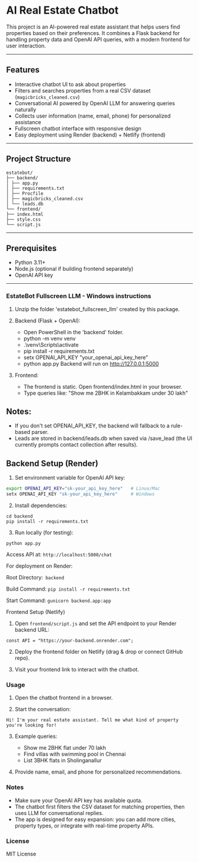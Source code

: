 # AI Real Estate Chatbot 


This project is an AI-powered real estate assistant that helps users find properties based on their preferences. It combines a Flask backend for handling property data and OpenAI API queries, with a modern frontend for user interaction.

---

## Features

- Interactive chatbot UI to ask about properties
- Filters and searches properties from a real CSV dataset (`magicbricks_cleaned.csv`)
- Conversational AI powered by OpenAI LLM for answering queries naturally
- Collects user information (name, email, phone) for personalized assistance
- Fullscreen chatbot interface with responsive design
- Easy deployment using Render (backend) + Netlify (frontend)

---

## Project Structure
```
estatebot/
├── backend/
│ ├── app.py
│ ├── requirements.txt
│ ├── Procfile
│ ├── magicbricks_cleaned.csv
│ └── leads.db
└── frontend/
├── index.html
├── style.css
└── script.js

```


---

## Prerequisites

- Python 3.11+
- Node.js (optional if building frontend separately)
- OpenAI API key

---

### EstateBot Fullscreen LLM - Windows instructions

1. Unzip the folder 'estatebot_fullscreen_llm' created by this package.
2. Backend (Flask + OpenAI):
   - Open PowerShell in the 'backend' folder.
   - python -m venv venv
   - .\venv\Scripts\activate
   - pip install -r requirements.txt
   - setx OPENAI_API_KEY "your_openai_api_key_here"
   - python app.py
   Backend will run on http://127.0.0.1:5000

3. Frontend:
   - The frontend is static. Open frontend/index.html in your browser.
   - Type queries like: "Show me 2BHK in Kelambakkam under 30 lakh"

## Notes:
- If you don't set OPENAI_API_KEY, the backend will fallback to a rule-based parser.
- Leads are stored in backend/leads.db when saved via /save_lead (the UI currently prompts contact collection after results).
     
## Backend Setup (Render)

1. Set environment variable for OpenAI API key:

```bash
export OPENAI_API_KEY="sk-your_api_key_here"   # Linux/Mac
setx OPENAI_API_KEY "sk-your_api_key_here"     # Windows
```
2. Install dependencies:
```
cd backend
pip install -r requirements.txt
```

3. Run locally (for testing):
```
python app.py

```

Access API at: `http://localhost:5000/chat`

For deployment on Render:

Root Directory:` backend`

Build Command: `pip install -r requirements.txt`

Start Command: `gunicorn backend.app:app`

Frontend Setup (Netlify)

1. Open `frontend/script.js` and set the API endpoint to your Render backend URL:

```
const API = "https://your-backend.onrender.com";
```

2. Deploy the frontend folder on Netlify (drag & drop or connect GitHub repo).

3. Visit your frontend link to interact with the chatbot.

### Usage

1. Open the chatbot frontend in a browser.

2. Start the conversation:
```
Hi! I'm your real estate assistant. Tell me what kind of property you're looking for!

```
3. Example queries:
   - Show me 2BHK flat under 70 lakh
   - Find villas with swimming pool in Chennai
   - List 3BHK flats in Sholinganallur

4. Provide name, email, and phone for personalized recommendations.

### Notes
   - Make sure your OpenAI API key has available quota.
   - The chatbot first filters the CSV dataset for matching properties, then uses LLM for conversational replies.
   - The app is designed for easy expansion: you can add more cities, property types, or integrate with real-time property APIs.


### License

MIT License



